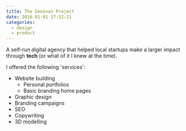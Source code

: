 ```yaml
---
title: The Donovan Project
date: 2016-01-01 17:52:21
categories:
  - design
  - product
---
```


A self-run digital agency that helped local startups make a larger impact through **tech** (or what of it I knew at the time).

I offered the following 'services': 
- Website building
  - Personal portfolios
  - Basic branding home pages
- Graphic design
- Branding campaigns
- SEO
- Copywriting
- 3D modelling